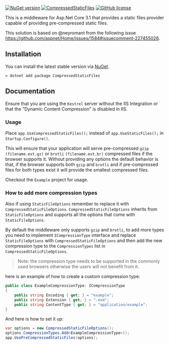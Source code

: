 [![NuGet version](https://badge.fury.io/nu/CompressedStaticFiles.svg)](https://badge.fury.io/nu/CompressedStaticFiles)
[![CompressedStaticFiles](https://circleci.com/gh/AnderssonPeter/CompressedStaticFiles.svg?style=svg)](https://circleci.com/gh/AnderssonPeter/CompressedStaticFiles)
[![GitHub license](https://img.shields.io/badge/license-Apache%202-blue.svg)](https://raw.githubusercontent.com/AnderssonPeter/CompressedStaticFiles/master/LICENSE)

This is a middleware for Asp</span>.Net Core 3.1 that provides a static files provider capable of providing pre-compressed static files.

This solution is based on @neyromant from the following issue https://github.com/aspnet/Home/issues/1584#issuecomment-227455026.

## Installation

You can install the latest stable version via [NuGet](https://www.nuget.org/packages/CompressedStaticFiles).

```
> dotnet add package CompressedStaticFiles
```

## Documentation

Ensure that you are using the `Kestrel` server without the IIS Integration or that the "Dynamic Content Compression" is disabled in IIS.

### Usage

Place `app.UseCompressedStaticFiles();` instead of `app.UseStaticFiles();` in `Startup.Configure()`.

This will ensure that your application will serve pre-compressed `gzip` `(filename.ext.gz)` or `brotli` `(filename.ext.br)` compressed files if the browser supports it. Without providing any options the default behavior is that, if the browser supports both `gzip` and `brotli` and if pre-compressed files for both types exist it will provide the smallest compressed files.

Checkout the `Example` project for usage.

### How to add more compression types

 Also if using `StaticFileOptions` remember to replace it with `CompressedStaticFileOptions`. `CompressedStaticFileOptions` inherits from `StaticFileOptions` and supports all the options that come with `StaticFileOptions`.

By default the middleware only supports `gzip` and `brotli`, to add more types you need to implement `ICompressionType` interface and replace `StaticFileOptions` with `CompressedStaticFileOptions` and then add the new compression type to the `CompressionTypes` list in `CompressedStaticFileOptions`.

> Note: the compression type needs to be supported in the commonly used browsers otherwise the users will not benefit from it.

here is an example of how to create a custom compression type:

```csharp
public class ExampleCompressionType: ICompressionType
{
    public string Encoding { get; } = "example";
    public string Extension { get; } = ".exm";
    public string ContentType { get; } = "application/example";
}
```

And here is how to set it up:

```csharp
var options = new CompressedStaticFileOptions();
options.CompressionTypes.Add<ExampleCompressionType>();
app.UsePreCompressedStaticFiles(options);
```
